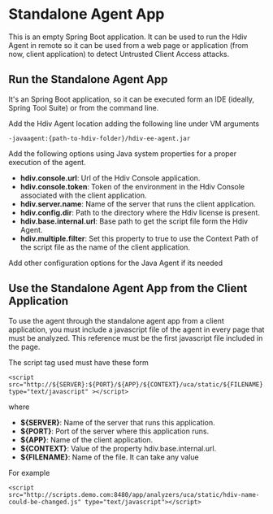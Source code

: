 # Standalone Agent App
This is an empty Spring Boot application. It can be used to run the Hdiv Agent in remote so it can be used 
from a web page or application (from now, client application) to detect Untrusted Client Access attacks.

## Run the Standalone Agent App
It's an Spring Boot application, so it can be executed form an IDE (ideally, Spring Tool Suite) or 
from the command line. 

Add the Hdiv Agent location adding the following line under VM arguments

```
-javaagent:{path-to-hdiv-folder}/hdiv-ee-agent.jar
```

Add the following options using Java system properties for a proper execution of the agent. 

* **hdiv.console.url**: Url of the Hdiv Console application.
* **hdiv.console.token**: Token of the environment in the Hdiv Console associated with the client application.
* **hdiv.server.name**: Name of the server that runs the client application.
* **hdiv.config.dir**: Path to the directory where the Hdiv license is present.
* **hdiv.base.internal.url**: Base path to get the script file form the Hdiv Agent.
* **hdiv.multiple.filter**: Set this property to true to use the Context Path of the script file as the 
name of the client application.

Add other configuration options for the Java Agent if its needed

## Use the Standalone Agent App from the Client Application
To use the agent through the standalone agent app from a client application, you must include a javascript 
file of the agent in every page that must be analyzed. This reference must be the first javascript file included
in the page.

The script tag used must have these form

```
<script src="http://${SERVER}:${PORT}/${APP}/${CONTEXT}/uca/static/${FILENAME}.js" type="text/javascript" ></script>
```

where

* **${SERVER}**: Name of the server that runs this application.
* **${PORT}**: Port of the server where this application runs.
* **${APP}**: Name of the client application.
* **${CONTEXT}**: Value of the property hdiv.base.internal.url.
* **${FILENAME}**: Name of the file. It can take any value

For example

```
<script src="http://scripts.demo.com:8480/app/analyzers/uca/static/hdiv-name-could-be-changed.js" type="text/javascript"></script>
```